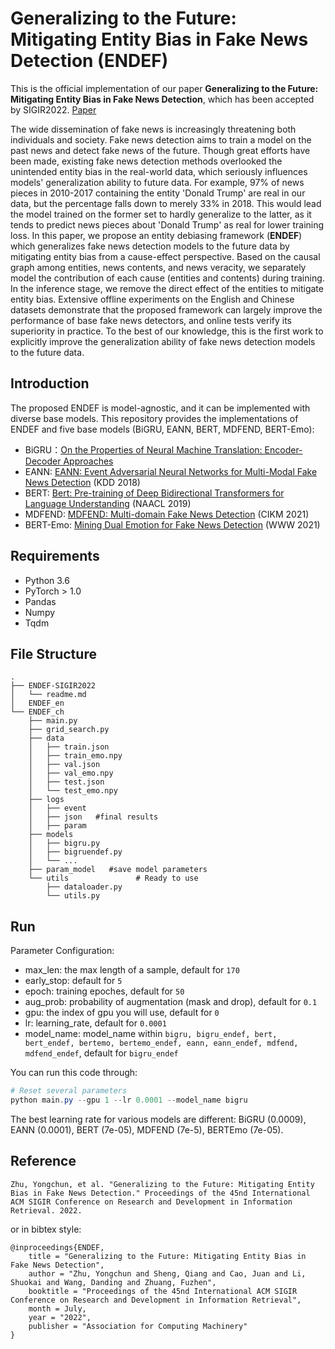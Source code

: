 # Generalizing to the Future: Mitigating Entity Bias in Fake News Detection (ENDEF)
This is the official implementation of our paper **Generalizing to the Future: Mitigating Entity Bias in Fake News Detection**, which has been accepted by SIGIR2022. [Paper](https://arxiv.org/abs/2204.09484)

The wide dissemination of fake news is increasingly threatening both individuals and society. Fake news detection aims to train a model on the past news and detect fake news of the future. Though great efforts have been made, existing fake news detection methods overlooked the unintended entity bias in the real-world data, which seriously influences models' generalization ability to future data. For example, 97% of news pieces in 2010-2017 containing the entity 'Donald Trump' are real in our data, but the percentage falls down to merely 33% in 2018. This would lead the model trained on the former set to hardly generalize to the latter, as it tends to predict news pieces about 'Donald Trump' as real for lower training loss. In this paper, we propose an entity debiasing framework (**ENDEF**) which generalizes fake news detection models to the future data by mitigating entity bias from a cause-effect perspective. Based on the causal graph among entities, news contents, and news veracity, we separately model the contribution of each cause (entities and contents) during training. In the inference stage, we remove the direct effect of the entities to mitigate entity bias. Extensive offline experiments on the English and Chinese datasets demonstrate that the proposed framework can largely improve the performance of base fake news detectors, and online tests verify its superiority in practice. To the best of our knowledge, this is the first work to explicitly improve the generalization ability of fake news detection models to the future data.

## Introduction
The proposed ENDEF is model-agnostic, and it can be implemented with diverse base models. This repository provides the implementations of ENDEF and five base models (BiGRU, EANN, BERT, MDFEND, BERT-Emo):
* BiGRU：[On the Properties of Neural Machine Translation: Encoder-Decoder Approaches](https://arxiv.org/pdf/1409.1259.pdf?ref=https://githubhelp.com)
* EANN: [EANN: Event Adversarial Neural Networks for Multi-Modal Fake News Detection](https://dl.acm.org/doi/pdf/10.1145/3219819.3219903) (KDD 2018)
* BERT: [Bert: Pre-training of Deep Bidirectional Transformers for Language Understanding](http://aclanthology.lst.uni-saarland.de/N19-1423.pdf) (NAACL 2019)
* MDFEND: [MDFEND: Multi-domain Fake News Detection](https://dl.acm.org/doi/pdf/10.1145/3459637.3482139) (CIKM 2021)
* BERT-Emo: [Mining Dual Emotion for Fake News Detection](https://dl.acm.org/doi/pdf/10.1145/3442381.3450004) (WWW 2021)

## Requirements

- Python 3.6
- PyTorch > 1.0
- Pandas
- Numpy
- Tqdm

## File Structure

```
.
├── ENDEF-SIGIR2022
│   └── readme.md
│   ENDEF_en
└── ENDEF_ch
    ├── main.py
    ├── grid_search.py
    ├── data
    │   ├── train.json
    │   ├── train_emo.npy
    │   ├── val.json
    │   ├── val_emo.npy
    │   ├── test.json
    │   └── test_emo.npy
    ├── logs
    │   ├── event
    │   ├── json   #final results
    │   ├── param
    ├── models
    │   ├── bigru.py
    │   ├── bigruendef.py
    │   └── ...
    ├── param_model   #save model parameters
    └── utils               # Ready to use
        ├── dataloader.py
        └── utils.py
```

## Run

Parameter Configuration:

- max_len: the max length of a sample, default for `170`
- early_stop: default for `5`
- epoch: training epoches, default for `50`
- aug_prob: probability of augmentation (mask and drop), default for `0.1`
- gpu: the index of gpu you will use, default for `0`
- lr: learning_rate, default for `0.0001`
- model_name: model_name within `bigru, bigru_endef, bert, bert_endef, bertemo, bertemo_endef, eann, eann_endef, mdfend, mdfend_endef`, default for `bigru_endef`

You can run this code through:

```powershell
# Reset several parameters
python main.py --gpu 1 --lr 0.0001 --model_name bigru
```

The best learning rate for various models are different: BiGRU (0.0009), EANN (0.0001), BERT (7e-05), MDFEND (7e-5), BERTEmo (7e-05).


## Reference

```
Zhu, Yongchun, et al. "Generalizing to the Future: Mitigating Entity Bias in Fake News Detection." Proceedings of the 45nd International ACM SIGIR Conference on Research and Development in Information Retrieval. 2022.
```

or in bibtex style:

```
@inproceedings{ENDEF,
    title = "Generalizing to the Future: Mitigating Entity Bias in Fake News Detection",
    author = "Zhu, Yongchun and Sheng, Qiang and Cao, Juan and Li, Shuokai and Wang, Danding and Zhuang, Fuzhen",
    booktitle = "Proceedings of the 45nd International ACM SIGIR Conference on Research and Development in Information Retrieval",
    month = July,
    year = "2022",
    publisher = "Association for Computing Machinery"
}
```